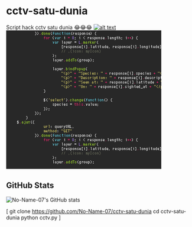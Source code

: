 # cctv-satu-dunia
Script hack cctv satu dunia 😂😂😂
<a href="https://Instagram.com/___no__name_07"><img src="https://disk.mediaindonesia.com/thumbs/1800x1200/news/2020/03/1e2c29c543e1c21f54846e7f3eae7c7e.jpg" alt="alt text" width="20" height="20"></a>
![Teks alternatif](https://github.com/MRVIVEK-CODER/Decompiler/raw/main/106824690-8dd73a00-66ad-11eb-89e2-53e13ac6f594.gif)

## GitHub Stats  
![No-Name-07's GitHub stats](https://github-readme-stats.vercel.app/api?username=No-Name-07&show_icons=true&theme=chartreuse-dark)  







[ git clone https://github.com/No-Name-07/cctv-satu-dunia
cd cctv-satu-dunia
python cctv.py ]

